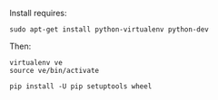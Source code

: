 Install requires:

    sudo apt-get install python-virtualenv python-dev

Then:

    virtualenv ve
    source ve/bin/activate

    pip install -U pip setuptools wheel
